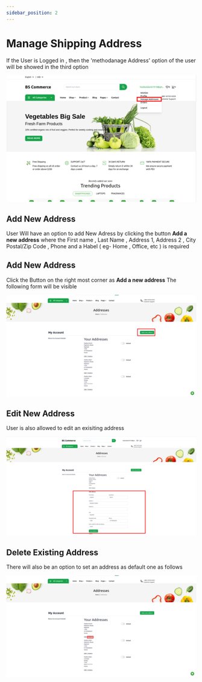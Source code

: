 ```yaml
---
sidebar_position: 2
---
```


# Manage Shipping Address

If the User is Logged in , then the 'methodanage Address' option of the user will be showed in the third option

![Docs Version Dropdown](../../img/user_section/address_dd.png)

## Add New Address

User Will have an option to add New Adress by clicking the button **Add a new address** where the First name , Last Name , Address 1, Address 2 , City Postal/Zip Code , Phone and a Habel ( eg- Home , Office, etc ) is required

## Add New Address

Click the Button on the right most corner as **Add a new address**
The following form will be visible

![Docs Version Dropdown](../../img/user_section/add_address_new.png)

## Edit New Address

User is also allowed to edit an exisiting address

![Docs Version Dropdown](../../img/user_section/edit_add.png)

## Delete Existing Address

There will also be an option to set an address as default one as follows

![Docs Version Dropdown](../../img/user_section/address_del.png)

